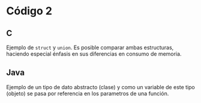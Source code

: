 # Código 2

## C

Ejemplo de `struct` y `union`. Es posible comparar ambas estructuras, haciendo especial énfasis en sus diferencias en consumo de memoria.

## Java

Ejemplo de un tipo de dato abstracto (clase) y como un variable de este tipo (objeto) se pasa por referencia en los parametros de una función.
